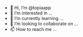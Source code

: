 - 👋 Hi, I’m @topiaapp
- 👀 I’m interested in ...
- 🌱 I’m currently learning ...
- 💞️ I’m looking to collaborate on ...
- 📫 How to reach me ...

<!---
topiaapp/topiaapp is a ✨ special ✨ repository because its `README.md` (this file) appears on your GitHub profile.
You can click the Preview link to take a look at your changes.
--->
